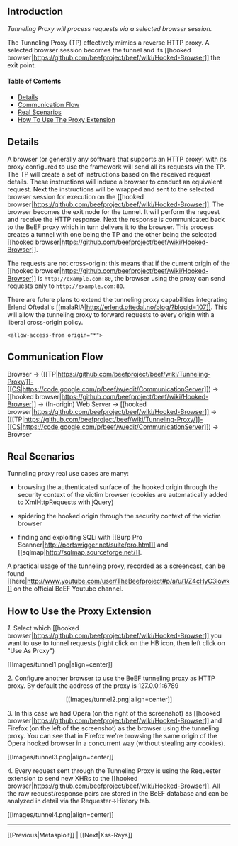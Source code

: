 
## Introduction
_Tunneling Proxy will process requests via a selected browser session._

The Tunneling Proxy (TP) effectively mimics a reverse HTTP proxy. A selected browser session becomes the tunnel and its [[hooked browser|https://github.com/beefproject/beef/wiki/Hooked-Browser]] the exit point. 

#### Table of Contents

* [Details](#details)
* [Communication Flow](#communication-flow)
* [Real Scenarios](#real-scenarios)
* [How To Use The Proxy Extension](#how-to-use-the-proxy-extension)

## Details

A browser (or generally any software that supports an HTTP proxy) with its proxy configured to use the framework will send all its requests via the TP. The TP will create a set of instructions based on the received request details. These instructions will induce a browser to conduct an equivalent request.  Next the instructions will be wrapped and sent to the selected browser session for execution on the [[hooked browser|https://github.com/beefproject/beef/wiki/Hooked-Browser]]. The browser becomes the exit node for the tunnel. It will perform the request and receive the HTTP response. Next the response is communicated back to the BeEF proxy which in turn delivers it to the browser. This process creates a tunnel with one being the TP and the other being the selected [[hooked browser|https://github.com/beefproject/beef/wiki/Hooked-Browser]].

The requests are not cross-origin: this means that if the current origin of the [[hooked browser|https://github.com/beefproject/beef/wiki/Hooked-Browser]] is `http://example.com:80`, the browser using the proxy can send requests only to `http://example.com:80`.

There are future plans to extend the tunneling proxy capabilities integrating Erlend Oftedal's [[malaRIA|http://erlend.oftedal.no/blog/?blogid=107]]. This will allow the tunneling proxy to forward requests to every origin with a liberal cross-origin policy.

```<allow-access-from origin="*">```

## Communication Flow

Browser -> ([[TP|https://github.com/beefproject/beef/wiki/Tunneling-Proxy/]]-[[CS|https://code.google.com/p/beef/w/edit/CommunicationServer]]) -> [[hooked browser|https://github.com/beefproject/beef/wiki/Hooked-Browser]] -> (In-origin) Web Server -> [[hooked browser|https://github.com/beefproject/beef/wiki/Hooked-Browser]] -> ([[TP|https://github.com/beefproject/beef/wiki/Tunneling-Proxy/]]-[[CS|https://code.google.com/p/beef/w/edit/CommunicationServer]]) -> Browser

## Real Scenarios

Tunneling proxy real use cases are many:
 - browsing the authenticated surface of the hooked origin through the security context of the victim browser (cookies are automatically added to XmlHttpRequests with jQuery)

 - spidering the hooked origin through the security context of the victim browser

 - finding and exploiting SQLi with [[Burp Pro Scanner|http://portswigger.net/suite/pro.html]] and [[sqlmap|http://sqlmap.sourceforge.net/]].

A practical usage of the tunneling proxy, recorded as a screencast, can be found [[here|http://www.youtube.com/user/TheBeefproject#p/a/u/1/Z4cHyC3lowk]] on the official BeEF Youtube channel.

## How to Use the Proxy Extension

*1.* Select which [[hooked browser|https://github.com/beefproject/beef/wiki/Hooked-Browser]] you want to use to tunnel requests (right click on the HB icon, then left click on "Use As Proxy")

[[Images/tunnel1.png|align=center]]

*2.* Configure another browser to use the BeEF tunneling proxy as HTTP proxy. By default the address of the proxy is 127.0.0.1:6789

<p align=center>
[[Images/tunnel2.png|align=center]]
</p>

*3.* In this case we had Opera (on the right of the screenshot) as [[hooked browser|https://github.com/beefproject/beef/wiki/Hooked-Browser]] and Firefox (on the left of the screenshot) as the browser using the tunneling proxy. You can see that in Firefox we're browsing the same origin of the Opera hooked browser in a concurrent way (without stealing any cookies).  

[[Images/tunnel3.png|align=center]]

*4.* Every request sent through the Tunneling Proxy is using the Requester extension to send new XHRs to the [[hooked browser|https://github.com/beefproject/beef/wiki/Hooked-Browser]]. All the raw request/response pairs are stored in the BeEF database and can be analyzed in detail via the Requester->History tab.


[[Images/tunnel4.png|align=center]]

***

[[Previous|Metasploit]] | [[Next|Xss-Rays]]
